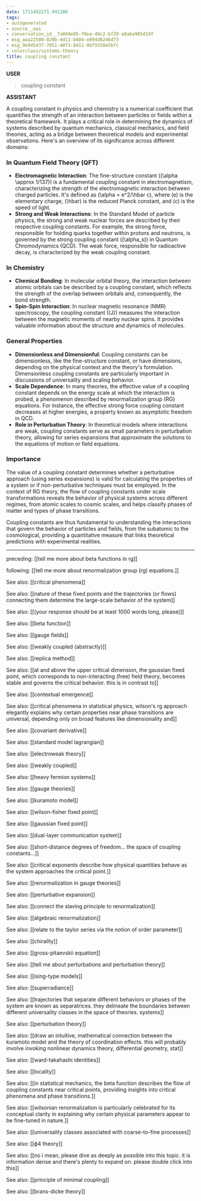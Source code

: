 ```yaml
---
date: 1711492271.941286
tags:
- autogenerated
- source__oai
- conversation_id__7a068e85-f9ea-49c2-bf20-a8aba985d19f
- msg_aaa22580-020b-4d11-b604-e094d8246d73
- msg_9e945437-7051-48f3-8411-0bf5558e5bfc
- colorclass/systems-theory
title: coupling constant
---
```


**USER**

> coupling constant


**ASSISTANT**

A coupling constant in physics and chemistry is a numerical coefficient that quantifies the strength of an interaction between particles or fields within a theoretical framework. It plays a critical role in determining the dynamics of systems described by quantum mechanics, classical mechanics, and field theories, acting as a bridge between theoretical models and experimental observations. Here's an overview of its significance across different domains:

### In Quantum Field Theory (QFT)

- **Electromagnetic Interaction**: The fine-structure constant (\(\alpha \approx 1/137\)) is a fundamental coupling constant in electromagnetism, characterizing the strength of the electromagnetic interaction between charged particles. It's defined as \(\alpha = e^2/\hbar c\), where \(e\) is the elementary charge, \(\hbar\) is the reduced Planck constant, and \(c\) is the speed of light.
- **Strong and Weak Interactions**: In the Standard Model of particle physics, the strong and weak nuclear forces are described by their respective coupling constants. For example, the strong force, responsible for holding quarks together within protons and neutrons, is governed by the strong coupling constant (\(\alpha_s\)) in Quantum Chromodynamics (QCD). The weak force, responsible for radioactive decay, is characterized by the weak coupling constant.

### In Chemistry

- **Chemical Bonding**: In molecular orbital theory, the interaction between atomic orbitals can be described by a coupling constant, which reflects the strength of the overlap between orbitals and, consequently, the bond strength.
- **Spin-Spin Interaction**: In nuclear magnetic resonance (NMR) spectroscopy, the coupling constant (\(J\)) measures the interaction between the magnetic moments of nearby nuclear spins. It provides valuable information about the structure and dynamics of molecules.

### General Properties

- **Dimensionless and Dimensionful**: Coupling constants can be dimensionless, like the fine-structure constant, or have dimensions, depending on the physical context and the theory's formulation. Dimensionless coupling constants are particularly important in discussions of universality and scaling behavior.
- **Scale Dependence**: In many theories, the effective value of a coupling constant depends on the energy scale at which the interaction is probed, a phenomenon described by renormalization group (RG) equations. For instance, the effective strong force coupling constant decreases at higher energies, a property known as asymptotic freedom in QCD.
- **Role in Perturbation Theory**: In theoretical models where interactions are weak, coupling constants serve as small parameters in perturbation theory, allowing for series expansions that approximate the solutions to the equations of motion or field equations.

### Importance

The value of a coupling constant determines whether a perturbative approach (using series expansions) is valid for calculating the properties of a system or if non-perturbative techniques must be employed. In the context of RG theory, the flow of coupling constants under scale transformations reveals the behavior of physical systems across different regimes, from atomic scales to cosmic scales, and helps classify phases of matter and types of phase transitions.

Coupling constants are thus fundamental to understanding the interactions that govern the behavior of particles and fields, from the subatomic to the cosmological, providing a quantitative measure that links theoretical predictions with experimental realities.


---

preceding: [[tell me more about beta functions in rg]]  


following: [[tell me more about renormalization group (rg) equations.]]

See also: [[critical phenomena]]


See also: [[nature of these fixed points and the trajectories (or flows) connecting them determine the large-scale behavior of the system]]


See also: [[(your response should be at least 1000 words long, please)]]


See also: [[beta function]]


See also: [[gauge fields]]


See also: [[weakly coupled (abstractly)]]


See also: [[replica method]]


See also: [[at and above the upper critical dimension, the gaussian fixed point, which corresponds to non-interacting (free) field theory, becomes stable and governs the critical behavior. this is in contrast to]]


See also: [[contextual emergence]]


See also: [[critical phenomena in statistical physics, wilson's rg approach elegantly explains why certain properties near phase transitions are universal, depending only on broad features like dimensionality and]]


See also: [[covariant derivative]]


See also: [[standard model lagrangian]]


See also: [[electroweak theory]]


See also: [[weakly coupled]]


See also: [[heavy fermion systems]]


See also: [[gauge theories]]


See also: [[kuramoto model]]


See also: [[wilson-fisher fixed point]]


See also: [[gaussian fixed point]]


See also: [[dual-layer communication system]]


See also: [[short-distance degrees of freedom... the space of coupling constants...]]


See also: [[critical exponents describe how physical quantities behave as the system approaches the critical point.]]


See also: [[renormalization in gauge theories]]


See also: [[perturbative expansion]]


See also: [[connect the slaving principle to renormalization]]


See also: [[algebraic renormalization]]


See also: [[relate to the taylor series via the notion of order parameter]]


See also: [[chirality]]


See also: [[gross-pitaevskii equation]]


See also: [[tell me about perturbations and perturbation theory]]


See also: [[ising-type models]]


See also: [[superradiance]]


See also: [[trajectories that separate different behaviors or phases of the system are known as separatrices. they delineate the boundaries between different universality classes in the space of theories. systems]]


See also: [[perturbation theory]]


See also: [[draw an intuitive, mathematical connection between the kuramoto model and the theory of coordination effects. this will probably involve invoking nonlinear dynamics theory, differential geometry, stat]]


See also: [[ward-takahashi identities]]


See also: [[locality]]


See also: [[in statistical mechanics, the beta function describes the flow of coupling constants near critical points, providing insights into critical phenomena and phase transitions.]]


See also: [[wilsonian renormalization is particularly celebrated for its conceptual clarity in explaining why certain physical parameters appear to be fine-tuned in nature.]]


See also: [[universality classes associated with coarse-to-fine processes]]


See also: [[ϕ4 theory]]


See also: [[no i mean, please dive as deeply as possible into this topic. it is information dense and there's plenty to expand on. please double click into this]]


See also: [[principle of minimal coupling]]


See also: [[brans-dicke theory]]